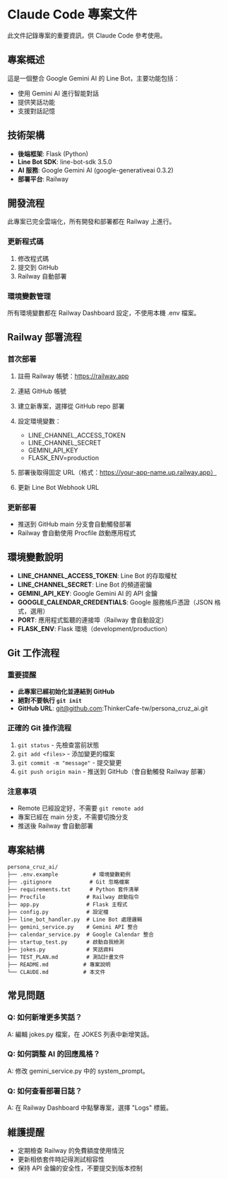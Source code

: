 # Claude Code 專案文件

此文件記錄專案的重要資訊，供 Claude Code 參考使用。

## 專案概述

這是一個整合 Google Gemini AI 的 Line Bot，主要功能包括：
- 使用 Gemini AI 進行智能對話
- 提供笑話功能
- 支援對話記憶

## 技術架構

- **後端框架**: Flask (Python)
- **Line Bot SDK**: line-bot-sdk 3.5.0
- **AI 服務**: Google Gemini AI (google-generativeai 0.3.2)
- **部署平台**: Railway

## 開發流程

此專案已完全雲端化，所有開發和部署都在 Railway 上進行。

### 更新程式碼
1. 修改程式碼
2. 提交到 GitHub
3. Railway 自動部署

### 環境變數管理
所有環境變數都在 Railway Dashboard 設定，不使用本機 .env 檔案。

## Railway 部署流程

### 首次部署

1. 註冊 Railway 帳號：https://railway.app
2. 連結 GitHub 帳號
3. 建立新專案，選擇從 GitHub repo 部署
4. 設定環境變數：
   - LINE_CHANNEL_ACCESS_TOKEN
   - LINE_CHANNEL_SECRET
   - GEMINI_API_KEY
   - FLASK_ENV=production

5. 部署後取得固定 URL（格式：https://your-app-name.up.railway.app）
6. 更新 Line Bot Webhook URL

### 更新部署

- 推送到 GitHub main 分支會自動觸發部署
- Railway 會自動使用 Procfile 啟動應用程式

## 環境變數說明

- **LINE_CHANNEL_ACCESS_TOKEN**: Line Bot 的存取權杖
- **LINE_CHANNEL_SECRET**: Line Bot 的頻道密鑰
- **GEMINI_API_KEY**: Google Gemini AI 的 API 金鑰
- **GOOGLE_CALENDAR_CREDENTIALS**: Google 服務帳戶憑證（JSON 格式，選用）
- **PORT**: 應用程式監聽的連接埠（Railway 會自動設定）
- **FLASK_ENV**: Flask 環境（development/production）

## Git 工作流程

### 重要提醒
- **此專案已經初始化並連結到 GitHub**
- **絕對不要執行 `git init`**
- **GitHub URL**: git@github.com:ThinkerCafe-tw/persona_cruz_ai.git

### 正確的 Git 操作流程
1. `git status` - 先檢查當前狀態
2. `git add <files>` - 添加變更的檔案
3. `git commit -m "message"` - 提交變更
4. `git push origin main` - 推送到 GitHub（會自動觸發 Railway 部署）

### 注意事項
- Remote 已經設定好，不需要 `git remote add`
- 專案已經在 main 分支，不需要切換分支
- 推送後 Railway 會自動部署

## 專案結構

```
persona_cruz_ai/
├── .env.example           # 環境變數範例
├── .gitignore            # Git 忽略檔案
├── requirements.txt      # Python 套件清單
├── Procfile             # Railway 啟動指令
├── app.py               # Flask 主程式
├── config.py            # 設定檔
├── line_bot_handler.py  # Line Bot 處理邏輯
├── gemini_service.py    # Gemini API 整合
├── calendar_service.py  # Google Calendar 整合
├── startup_test.py      # 啟動自我檢測
├── jokes.py             # 笑話資料
├── TEST_PLAN.md         # 測試計畫文件
├── README.md           # 專案說明
└── CLAUDE.md           # 本文件
```

## 常見問題

### Q: 如何新增更多笑話？
A: 編輯 jokes.py 檔案，在 JOKES 列表中新增笑話。

### Q: 如何調整 AI 的回應風格？
A: 修改 gemini_service.py 中的 system_prompt。

### Q: 如何查看部署日誌？
A: 在 Railway Dashboard 中點擊專案，選擇 "Logs" 標籤。

## 維護提醒

- 定期檢查 Railway 的免費額度使用情況
- 更新相依套件時記得測試相容性
- 保持 API 金鑰的安全性，不要提交到版本控制